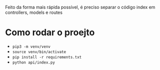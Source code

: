 Feito da forma mais rápida possível, é preciso separar o código index  em controllers, models e routes
# Como rodar o proejto
- `pip3 -m venv/venv`
- `source venv/bin/activate`
- `pip install -r requirements.txt` 
- `python api/index.py `